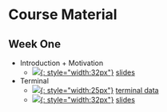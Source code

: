 # Course Material

## Week One

* Introduction + Motivation
    * [![][pdf-icon]{: style="width:32px"}][intro-slides] [slides][intro-slides]
* Terminal
    * [![][zip-file-icon]{: style="width:25px"}][terminal-data] [terminal data][terminal-data]
    * [![][pdf-icon]{: style="width:32px"}][terminal-slides] [slides][terminal-slides]

[intro-slides]: https://github.com/pp4rs/2020-uzh-course-material/raw/master/00-intro/intro.pdf
[terminal-data]: https://github.com/pp4rs/2020-uzh-course-material/raw/master/01-terminal/terminal-data.zip
[terminal-slides]: https://github.com/pp4rs/2020-uzh-course-material/raw/master/01-terminal/slides.pdf

[pdf-icon]: https://image.flaticon.com/icons/png/512/35/35653.png
[zip-file-icon]: https://cdn.onlinewebfonts.com/svg/img_261112.png

<!-- # icon store
* python [<img src="https://image.flaticon.com/icons/svg/2/2181.svg" width="20" height="20" />]()
* pdf   [<img src="https://image.flaticon.com/icons/svg/29/29099.svg" width="20" height="20" />]()
* R   [<img src="https://www.blockspring.com/assets/r_icon-4430867d3ab1a3b1c975a195aabc5051a7099973eccd9cd00f8ea8c796b2e950.png" width="20" height="20" />]()
* gitlab  [<img src="https://about.gitlab.com/ico/favicon.ico" width="20" height="20" />]()
* jupyter  [<img src="https://nbsphinx.readthedocs.io/en/0.1.0/_images/example_17_0.png" width="30" height="30" />]()
* bash [<img src="https://cdn4.iconfinder.com/data/icons/document-file-types-black/347/extention_file_type_black_115-512.png" width="30" height="30" />]() -->
